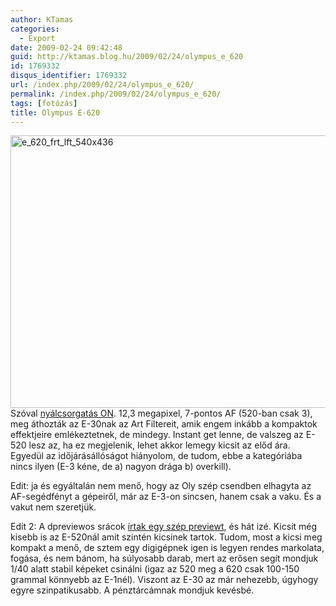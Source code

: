 ```yaml
---
author: KTamas
categories:
  - Export
date: 2009-02-24 09:42:48
guid: http://ktamas.blog.hu/2009/02/24/olympus_e_620
id: 1769332
disqus_identifier: 1769332
url: /index.php/2009/02/24/olympus_e_620/
permalink: /index.php/2009/02/24/olympus_e_620/
tags: [fotózás]
title: Olympus E-620
---
```


<img class="aligncenter size-full wp-image-192" title="e_620_frt_lft_540x436" src="http://ktamas.blog.hu/media/image/200902/e_620_frt_lft_540x436.jpg" alt="e_620_frt_lft_540x436" width="540" height="436" />Szóval <a href="http://www.engadget.com/2009/02/24/olympus-e-620-raises-the-bar-for-entry-level-dslrs/#continued" target="_blank">nyálcsorgatás ON</a>. 12,3 megapixel, 7-pontos AF (520-ban csak 3), meg áthozták az E-30nak az Art Filtereit, amik engem inkább a kompaktok effektjeire emlékeztetnek, de mindegy. Instant get lenne, de valszeg az E-520 lesz az, ha ez megjelenik, lehet akkor lemegy kicsit az előd ára. Egyedül az időjárásállóságot hiányolom, de tudom, ebbe a kategóriába nincs ilyen (E-3 kéne, de a) nagyon drága b) overkill). 

Edit: ja és egyáltalán nem menő, hogy az Oly szép csendben elhagyta az AF-segédfényt a gépeiről, már az E-3-on sincsen, hanem csak a vaku. És a vakut nem szeretjük. 

Edit 2: A dpreviewos srácok <a href="http://www.dpreview.com/previews/olympuse620/" target="_blank">írtak egy szép previewt</a>, és hát izé. Kicsit még kisebb is az E-520nál amit szintén kicsinek tartok. Tudom, most a kicsi meg kompakt a menő, de sztem egy digigépnek igen is legyen rendes markolata, fogása, és nem bánom, ha súlyosabb darab, mert az erősen segít mondjuk 1/40 alatt stabil képeket csinálni (igaz az 520 meg a 620 csak 100-150 grammal könnyebb az E-1nél). Viszont az E-30 az már nehezebb, úgyhogy egyre szinpatikusabb. A pénztárcámnak mondjuk kevésbé.
